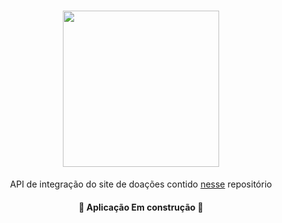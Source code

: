 <h1 align="center">
    <img src="https://user-images.githubusercontent.com/54871916/131072118-025504ed-94c7-46f0-b527-43515359c942.png" width="250px" />
</h1>
<p align="center">API de integração do site de doações contido <a href="https://github.com/luizbp/doacoesWeb">nesse</a> repositório </p>

<h4 align="center"> 
	🚧  Aplicação Em construção  🚧
</h4>
